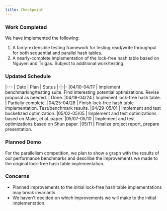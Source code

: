 ```yaml
---
title: Checkpoint
---
```


### Work Completed
We have implemented the following:
1. A fairly-extensible testing framework for testing read/write throughput for both sequential and parallel hash tables.
2. A nearly-complete implementation of the lock-free hash table based on Nguyen and Tsigas. Subject to additional work/testing.

### Updated Schedule
|---
| Date | Plan | Status
|-|-|-
|04/10-04/17 | Implement benchmarking/testing suite. Find interesting potential optimizations. Revise proposal as needed. | Done.
|04/18-04/24 | Implement lock-free hash table. | Partially complete.
|04/25-04/28 | Finish lock-free hash table implementation. Test/benchmark results.
|04/29-05/01 | Implement and test bucketized optimization.
|05/02-05/05 | Implement and test optimizations based on Maier, et al. paper.
|05/07-05/10 | Implement and test optimizations based on Shun paper.
|05/11       | Finalize project report, prepare presentation.

### Planned Demo

For the parallelism competition, we plan to show a graph with the results of our performance benchmarks and describe the improvements we made to the original lock-free hash table implementation.

### Concerns

* Planned improvements to the initial lock-free hash table implementations may break invariants
* We haven't decided on which improvements we will make to the initial implementation.

